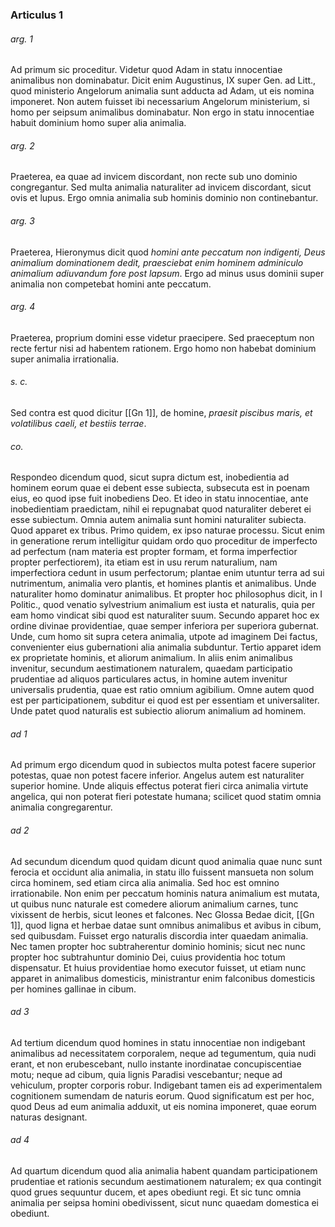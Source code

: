 ### Articulus 1

###### arg. 1
Ad primum sic proceditur. Videtur quod Adam in statu innocentiae animalibus non dominabatur. Dicit enim Augustinus, IX super Gen. ad Litt., quod ministerio Angelorum animalia sunt adducta ad Adam, ut eis nomina imponeret. Non autem fuisset ibi necessarium Angelorum ministerium, si homo per seipsum animalibus dominabatur. Non ergo in statu innocentiae habuit dominium homo super alia animalia.

###### arg. 2
Praeterea, ea quae ad invicem discordant, non recte sub uno dominio congregantur. Sed multa animalia naturaliter ad invicem discordant, sicut ovis et lupus. Ergo omnia animalia sub hominis dominio non continebantur.

###### arg. 3
Praeterea, Hieronymus dicit quod *homini ante peccatum non indigenti, Deus animalium dominationem dedit, praesciebat enim hominem adminiculo animalium adiuvandum fore post lapsum*. Ergo ad minus usus dominii super animalia non competebat homini ante peccatum.

###### arg. 4
Praeterea, proprium domini esse videtur praecipere. Sed praeceptum non recte fertur nisi ad habentem rationem. Ergo homo non habebat dominium super animalia irrationalia.

###### s. c.
Sed contra est quod dicitur [[Gn 1]], de homine, *praesit piscibus maris, et volatilibus caeli, et bestiis terrae*.

###### co.
Respondeo dicendum quod, sicut supra dictum est, inobedientia ad hominem eorum quae ei debent esse subiecta, subsecuta est in poenam eius, eo quod ipse fuit inobediens Deo. Et ideo in statu innocentiae, ante inobedientiam praedictam, nihil ei repugnabat quod naturaliter deberet ei esse subiectum. Omnia autem animalia sunt homini naturaliter subiecta. Quod apparet ex tribus. Primo quidem, ex ipso naturae processu. Sicut enim in generatione rerum intelligitur quidam ordo quo proceditur de imperfecto ad perfectum (nam materia est propter formam, et forma imperfectior propter perfectiorem), ita etiam est in usu rerum naturalium, nam imperfectiora cedunt in usum perfectorum; plantae enim utuntur terra ad sui nutrimentum, animalia vero plantis, et homines plantis et animalibus. Unde naturaliter homo dominatur animalibus. Et propter hoc philosophus dicit, in I Politic., quod venatio sylvestrium animalium est iusta et naturalis, quia per eam homo vindicat sibi quod est naturaliter suum. Secundo apparet hoc ex ordine divinae providentiae, quae semper inferiora per superiora gubernat. Unde, cum homo sit supra cetera animalia, utpote ad imaginem Dei factus, convenienter eius gubernationi alia animalia subduntur. Tertio apparet idem ex proprietate hominis, et aliorum animalium. In aliis enim animalibus invenitur, secundum aestimationem naturalem, quaedam participatio prudentiae ad aliquos particulares actus, in homine autem invenitur universalis prudentia, quae est ratio omnium agibilium. Omne autem quod est per participationem, subditur ei quod est per essentiam et universaliter. Unde patet quod naturalis est subiectio aliorum animalium ad hominem.

###### ad 1
Ad primum ergo dicendum quod in subiectos multa potest facere superior potestas, quae non potest facere inferior. Angelus autem est naturaliter superior homine. Unde aliquis effectus poterat fieri circa animalia virtute angelica, qui non poterat fieri potestate humana; scilicet quod statim omnia animalia congregarentur.

###### ad 2
Ad secundum dicendum quod quidam dicunt quod animalia quae nunc sunt ferocia et occidunt alia animalia, in statu illo fuissent mansueta non solum circa hominem, sed etiam circa alia animalia. Sed hoc est omnino irrationabile. Non enim per peccatum hominis natura animalium est mutata, ut quibus nunc naturale est comedere aliorum animalium carnes, tunc vixissent de herbis, sicut leones et falcones. Nec Glossa Bedae dicit, [[Gn 1]], quod ligna et herbae datae sunt omnibus animalibus et avibus in cibum, sed quibusdam. Fuisset ergo naturalis discordia inter quaedam animalia. Nec tamen propter hoc subtraherentur dominio hominis; sicut nec nunc propter hoc subtrahuntur dominio Dei, cuius providentia hoc totum dispensatur. Et huius providentiae homo executor fuisset, ut etiam nunc apparet in animalibus domesticis, ministrantur enim falconibus domesticis per homines gallinae in cibum.

###### ad 3
Ad tertium dicendum quod homines in statu innocentiae non indigebant animalibus ad necessitatem corporalem, neque ad tegumentum, quia nudi erant, et non erubescebant, nullo instante inordinatae concupiscentiae motu; neque ad cibum, quia lignis Paradisi vescebantur; neque ad vehiculum, propter corporis robur. Indigebant tamen eis ad experimentalem cognitionem sumendam de naturis eorum. Quod significatum est per hoc, quod Deus ad eum animalia adduxit, ut eis nomina imponeret, quae eorum naturas designant.

###### ad 4
Ad quartum dicendum quod alia animalia habent quandam participationem prudentiae et rationis secundum aestimationem naturalem; ex qua contingit quod grues sequuntur ducem, et apes obediunt regi. Et sic tunc omnia animalia per seipsa homini obedivissent, sicut nunc quaedam domestica ei obediunt.

